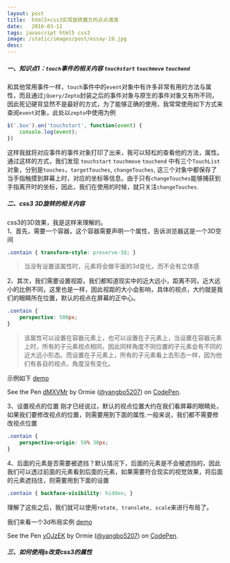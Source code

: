 ```yaml
---
layout: post
title:  html5+css3实现旋转魔方的点点滴滴
date:   2016-03-11
tags: javascript html5 css3
image: /static/images/post/essay-19.jpg
desc: 
---
```


##### 一、知识点1：`touch`事件的相关内容 `touchstart`  `touchmove`  `touchend`

和其他常用事件一样，`touch`事件中的`event`对象中有许多非常有用的方法与属性，而且通过`jQuery/Zepto`封装之后的事件对象与原生的事件对象又有所不同，因此死记硬背显然不是最好的方式，为了能够正确的使用，我常常使用如下方式来查阅`event`对象，此处以`zepto`中使用为例  

```js
$('.box').on('touchstart', function(event) {
    console.log(event);
})
```

这样我就将对应事件的事件对象打印了出来，我可以轻松的查看他的方法，属性。通过这样的方式，我们发现 `touchstart` `touchmove` `touchend` 中有三个`TouchList`对象，分别是`touches`，`targetTouches`, `changeTouches`, 这三个对象中都保存了当手指触摸到屏幕上时，对应的坐标等信息。由于只有`changeTouches`能够捕获到手指离开时的坐标，因此，我们在使用的时候，就只关注`changeTouches`. 

##### 二、css3 3D旋转的相关内容  

css3的3D效果，我是这样来理解的。   
1、首先，需要一个容器，这个容器需要声明一个属性，告诉浏览器这是一个3D空间  

```css
.contain { transform-style: preserve-3d; }
```

> 当没有设置该属性时，元素将会做平面的3d变化，而不会有立体感

2、其次，我们需要设置视距，我们都知道现实中的近大远小，距离不同，近大远小的比例不同，这里也是一样，因此视距的大小会影响，具体的视点，大约就是我们的眼睛所在位置，默认的视点在屏幕的正中心。 

```css
.contain {
    perspective: 500px;
}
```

> 该属性可以设置在容器元素上，也可以设置在子元素上，当设置在容器元素上时，所有的子元素视点相同，因此同样角度不同位置的子元素会有不同的近大远小形态。而设置在子元素上，所有的子元素看上去形态一样，因为他们有各自的视点，角度没有变化。  

示例如下 [demo](http://codepen.io/yangbo5207/pen/dMXVMr)
<p data-height="268" data-theme-id="0" data-slug-hash="dMXVMr" data-default-tab="result" data-user="yangbo5207" class="codepen">See the Pen <a href="http://codepen.io/yangbo5207/pen/dMXVMr/">dMXVMr</a> by Ormie (<a href="http://codepen.io/yangbo5207">@yangbo5207</a>) on <a href="http://codepen.io">CodePen</a>.</p>
<script async src="//assets.codepen.io/assets/embed/ei.js"></script>

3、设置视点的位置 刚才已经说过，默认的视点位置大约在我们看屏幕的眼睛处，如果我们要修改视点的位置，则需要用到下面的属性.一般来说，我们都不需要修改视点位置

```css
.contain {
    perspective-origin: 50% 30px;
}
```

4、后面的元素是否需要被遮挡？默认情况下，后面的元素是不会被遮挡的，因此我们可以透过前面的元素看到后面的元素，如果需要符合现实的视觉效果，将后面的元素遮挡住，则需要用到下面的设置  

```css
.contain { backface-visibility: hidden; }
```

理解了这些之后，我们就可以使用`rotate, translate, scale`来进行布局了。

我们来看一个3d布局实例 [demo](http://codepen.io/yangbo5207/pen/yOJzEK)

<p data-height="268" data-theme-id="0" data-slug-hash="yOJzEK" data-default-tab="result" data-user="yangbo5207" class="codepen">See the Pen <a href="http://codepen.io/yangbo5207/pen/yOJzEK/">yOJzEK</a> by Ormie (<a href="http://codepen.io/yangbo5207">@yangbo5207</a>) on <a href="http://codepen.io">CodePen</a>.</p>
<script async src="//assets.codepen.io/assets/embed/ei.js"></script>

##### 三、如何使用js改变css3的属性